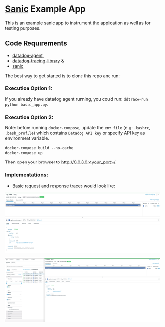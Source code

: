 # [Sanic](https://sanic.readthedocs.io/en/latest/index.html) Example App

This is an example sanic app to instrument the application as well as for testing purposes.

## Code Requirements

- <a href="https://docs.datadoghq.com/agent/basic_agent_usage/?tab=agentv6v7">datadog-agent</a>, 
- <a href="https://docs.datadoghq.com/tracing/setup/python/">datadog-tracing-library</a> & 
- <a href="https://sanic.readthedocs.io/en/latest/index.html">sanic</a>

The best way to get started is to clone this repo and run:

### Execution Option 1:

If you already have datadog agent running, you could run: ```ddtrace-run python basic_app.py```.

### Execution Option 2:

Note: before running ```docker-compose```, update the ```env_file``` (e.g: ```.bashrc```, ```.bash_profile```) which contains ```Datadog API key``` or specify API key as environment variable.

```
docker-compose build --no-cache
docker-compose up
```

Then open your browser to http://0.0.0.0:<your_port>/

### Implementations:

- Basic request and response traces would look like:

![](./images/image1.png)

![](./images/image2.png)
